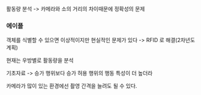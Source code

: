 활동량 분석 -> 카메라와 소의 거리의 차이때문에 정확성의 문제


### 에이플
객체를 식별할 수 있으면 이상적이지만 현실적인 문제가 있다
-> RFID 로 해결(2차년도 계획)

현재는 우방별로 활동량을 분석

기초자료 -> 
승가 행위보다 승가 허용 행위의 행동 특성이 더 높더라

카메라가 많이 있는 환경에선 촬영 간격을 늘려도 될 수 있다.

